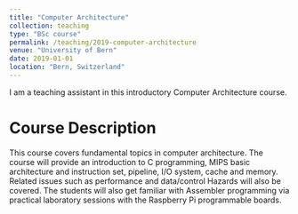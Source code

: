 ```yaml
---
title: "Computer Architecture"
collection: teaching
type: "BSc course"
permalink: /teaching/2019-computer-architecture
venue: "University of Bern"
date: 2019-01-01
location: "Bern, Switzerland"
---
```


I am a teaching assistant in this introductory Computer Architecture course. 


Course Description
======
This course covers fundamental topics in computer architecture. The course will provide an introduction to C programming, MIPS basic architecture and instruction set, pipeline, I/O system, cache and memory. Related issues such as performance and data/control Hazards will also be covered. The students will also get familiar with Assembler programming via practical laboratory sessions with the Raspberry Pi programmable boards.
